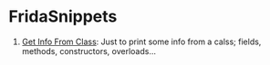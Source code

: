 # FridaSnippets
1. [Get Info From Class](./getinfofromclass.js): Just to print some info from a calss; fields, methods, constructors, overloads...
